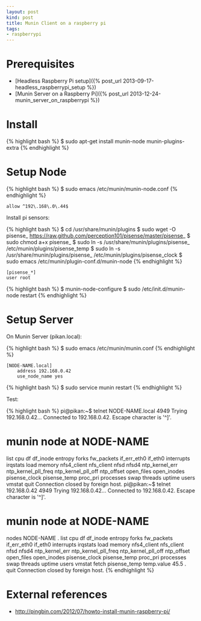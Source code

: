 ```yaml
---
layout: post
kind: post
title: Munin Client on a raspberry pi
tags:
- raspberrypi
---
```


Prerequisites
=============

- [Headless Raspberry Pi setup]({% post_url 2013-09-17-headless_raspberrypi_setup %})
- [Munin Server on a Raspberry Pi]({% post_url 2013-12-24-munin_server_on_raspberrypi %})


Install
=======

{% highlight bash %}
$ sudo apt-get install munin-node munin-plugins-extra
{% endhighlight %}


Setup Node
==========

{% highlight bash %}
$ sudo emacs /etc/munin/munin-node.conf
{% endhighlight %}

```
allow ^192\.168\.0\.44$
```

Install pi sensors:

{% highlight bash %}
$ cd /usr/share/munin/plugins
$ sudo wget -O pisense_ https://raw.github.com/perception101/pisense/master/pisense_
$ sudo chmod a+x pisense_
$ sudo ln -s /usr/share/munin/plugins/pisense_ /etc/munin/plugins/pisense_temp
$ sudo ln -s /usr/share/munin/plugins/pisense_ /etc/munin/plugins/pisense_clock
$ sudo emacs /etc/munin/plugin-conf.d/munin-node
{% endhighlight %}

```
[pisense_*]
user root
```

{% highlight bash %}
$ munin-node-configure
$ sudo /etc/init.d/munin-node restart
{% endhighlight %}

Setup Server
============

On Munin Server (pikan.local):

{% highlight bash %}
$ sudo emacs /etc/munin/munin.conf
{% endhighlight %}

```
[NODE-NAME.local]
    address 192.168.0.42
    use_node_name yes
```

{% highlight bash %}
$ sudo service munin restart
{% endhighlight %}

Test:

{% highlight bash %}
pi@pikan:~$ telnet NODE-NAME.local 4949
Trying 192.168.0.42...
Connected to 192.168.0.42.
Escape character is '^]'.
# munin node at NODE-NAME
list
cpu df df_inode entropy forks fw_packets if_err_eth0 if_eth0 interrupts irqstats load memory nfs4_client nfs_client nfsd nfsd4 ntp_kernel_err ntp_kernel_pll_freq ntp_kernel_pll_off ntp_offset open_files open_inodes pisense_clock pisense_temp proc_pri processes swap threads uptime users vmstat
quit
Connection closed by foreign host.
pi@pikan:~$ telnet 192.168.0.42 4949
Trying 192.168.0.42...
Connected to 192.168.0.42.
Escape character is '^]'.
# munin node at NODE-NAME
nodes
NODE-NAME
.
list
cpu df df_inode entropy forks fw_packets if_err_eth0 if_eth0 interrupts irqstats load memory nfs4_client nfs_client nfsd nfsd4 ntp_kernel_err ntp_kernel_pll_freq ntp_kernel_pll_off ntp_offset open_files open_inodes pisense_clock pisense_temp proc_pri processes swap threads uptime users vmstat
fetch pisense_temp
temp.value 45.5
.
quit
Connection closed by foreign host.
{% endhighlight %}


External references
===================

- <http://pingbin.com/2012/07/howto-install-munin-raspberry-pi/>
